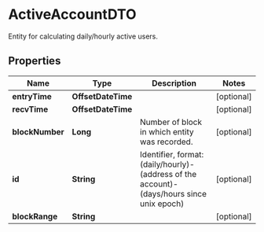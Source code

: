 

# ActiveAccountDTO

Entity for calculating daily/hourly active users.

## Properties

Name | Type | Description | Notes
------------ | ------------- | ------------- | -------------
**entryTime** | **OffsetDateTime** |  |  [optional]
**recvTime** | **OffsetDateTime** |  |  [optional]
**blockNumber** | **Long** | Number of block in which entity was recorded. |  [optional]
**id** | **String** | Identifier, format: (daily/hourly)-(address of the account)-(days/hours since unix epoch) |  [optional]
**blockRange** | **String** |  |  [optional]



